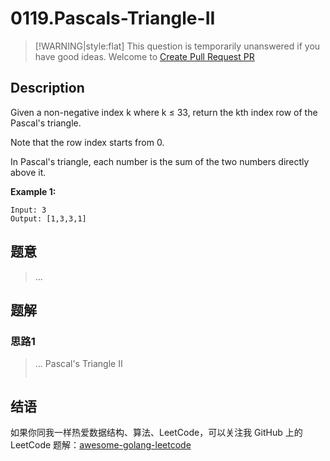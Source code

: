 # 0119.Pascals-Triangle-II

> \[!WARNING\|style:flat\] This question is temporarily unanswered if you have good ideas. Welcome to [Create Pull Request PR](https://github.com/kylesliu/awesome-golang-algorithm)

## Description

Given a non-negative index k where k ≤ 33, return the kth index row of the Pascal's triangle.

Note that the row index starts from 0.

In Pascal's triangle, each number is the sum of the two numbers directly above it.

**Example 1:**

```text
Input: 3
Output: [1,3,3,1]
```

## 题意

> ...

## 题解

### 思路1

> ... Pascal's Triangle II
>
> ```go
>
> ```

## 结语

如果你同我一样热爱数据结构、算法、LeetCode，可以关注我 GitHub 上的 LeetCode 题解：[awesome-golang-leetcode](https://github.com/kylesliu/awesome-golang-algorithm)

